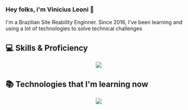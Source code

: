 ### Hey folks, i'm Vinicius Leoni 👋

I'm a Brazilian Site Reability Enginner. Since 2016, I've been learning and using a lot of technologies to solve technical challenges


## 💻 Skills & Proficiency
<p align="center">
  <a href="https://skillicons.dev">
    <img src="https://skillicons.dev/icons?i=git,kubernetes,docker,aws,vscode,azure,grafana,gcp,prometheus" />
  </a>
</p>

## 📚 Technologies that I'm learning now

<p align="center">
  <a href="https://skillicons.dev">
    <img src="https://skillicons.dev/icons?i=go,mongodb," />
  </a>
</p>

<!--
**brokeoligarchy/brokeoligarchy** is a ✨ _special_ ✨ repository because its `README.md` (this file) appears on your GitHub profile.

Here are some ideas to get you started:

- 🔭 I’m currently working on ...
- 🌱 I’m currently learning ...
- 👯 I’m looking to collaborate on ...
- 🤔 I’m looking for help with ...
- 💬 Ask me about ...
- 📫 How to reach me: ...
- 😄 Pronouns: ...
- ⚡ Fun fact: ...
-->
